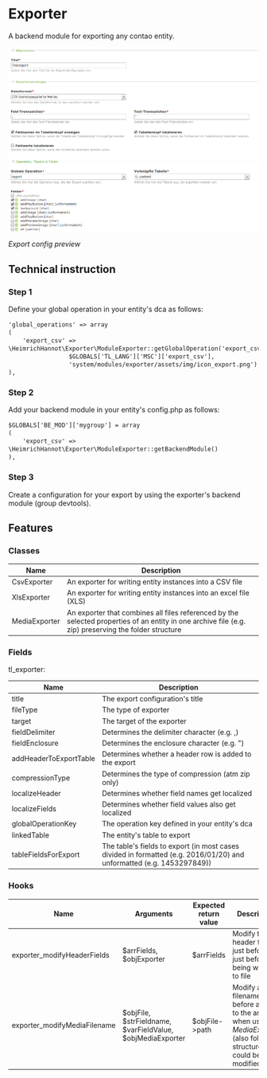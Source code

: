 # Exporter

A backend module for exporting any contao entity.

![alt myModulePreview](docs/screenshot.png)

*Export config preview*

## Technical instruction

### Step 1
Define your global operation in your entity's dca as follows:

```
'global_operations' => array
(
    'export_csv' => \HeimrichHannot\Exporter\ModuleExporter::getGlobalOperation('export_csv',
                 $GLOBALS['TL_LANG']['MSC']['export_csv'],
                 'system/modules/exporter/assets/img/icon_export.png')
),
```

### Step 2
Add your backend module in your entity's config.php as follows:

```
$GLOBALS['BE_MOD']['mygroup'] = array
(
    'export_csv' => \HeimrichHannot\Exporter\ModuleExporter::getBackendModule()
),
```

### Step 3
Create a configuration for your export by using the exporter's backend module (group devtools).

## Features

### Classes

Name | Description
---- | -----------
CsvExporter | An exporter for writing entity instances into a CSV file
XlsExporter | An exporter for writing entity instances into an excel file (XLS)
MediaExporter | An exporter that combines all files referenced by the selected properties of an entity in one archive file (e.g. zip) preserving the folder structure

### Fields

tl_exporter:

Name | Description
---- | -----------
title | The export configuration's title
fileType | The type of exporter
target | The target of the exporter
fieldDelimiter | Determines the delimiter character (e.g. ,)
fieldEnclosure | Determines the enclosure character (e.g. ")
addHeaderToExportTable | Determines whether a header row is added to the export
compressionType | Determines the type of compression (atm zip only)
localizeHeader | Determines whether field names get localized
localizeFields | Determines whether field values also get localized
globalOperationKey | The operation key defined in your entity's dca
linkedTable | The entity's table to export
tableFieldsForExport | The table's fields to export (in most cases divided in formatted (e.g. 2016/01/20) and unformatted (e.g. 1453297849))

### Hooks

Name | Arguments | Expected return value | Description
---- | --------- | --------------------- | -----------
exporter_modifyHeaderFields | $arrFields, $objExporter | $arrFields | Modify the header fields just before just before being written to file
exporter_modifyMediaFilename | $objFile, $strFieldname, $varFieldValue, $objMediaExporter | $objFile->path | Modify a filename just before added to the archive when using *MediaExporter* (also folder structure could be modified here)